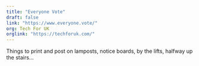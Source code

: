 ```yaml
---
title: "Everyone Vote"
draft: false
link: "https://www.everyone.vote/"
org: Tech For UK
orglink: "https://techforuk.com/"
---
```


Things to print and post on lamposts, notice boards, by the lifts, halfway up the stairs...

<!--more-->
